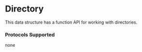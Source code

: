 # Directory

This data structure has a function API for working with directories.

### Protocols Supported

none
